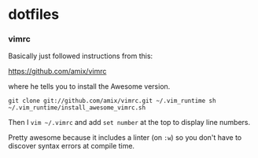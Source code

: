 # dotfiles

### vimrc

Basically just followed instructions from this:

https://github.com/amix/vimrc

where he tells you to install the Awesome version.

`
git clone git://github.com/amix/vimrc.git ~/.vim_runtime
sh ~/.vim_runtime/install_awesome_vimrc.sh
`


Then I `vim ~/.vimrc` and add `set number` at the top to display line numbers.

Pretty awesome because it includes a linter (on `:w`) so you don't have to discover syntax errors at compile time.


